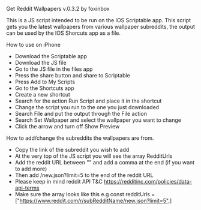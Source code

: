 Get Reddit Wallpapers v.0.3.2
by foxinbox

This is a JS script intended to be run on the IOS Scriptable app. This script gets you the latest wallpapers from various wallpaper subreddits, the output can be used by the IOS Shorcuts app as a file. 

How to use on iPhone
- Download the Scriptable app
- Download the JS file
- Go to the JS file in the files app
- Press the share button and share to Scriptable
- Press Add to My Scripts
- Go to the Shortcuts app
- Create a new shortcut
- Search for the action Run Script and place it in the shortcut
- Change the script you run to the one you just downloaded
- Search File and put the output through the File action
- Search Set Wallpaper and select the wallpaper you want to change
- Click the arrow and turn off Show Preview

How to add/change the subreddits the wallpapers are from.
- Copy the link of the subreddit you wish to add
- At the very top of the JS script you will see the array RedditUrls
- Add the reddit URL between "" and add a comma at the end (if you want to add more)
- Then add /new.json?limit=5 to the end of the reddit URL
- Please keep in mind reddit API T&C https://redditinc.com/policies/data-api-terms
- Make sure the array looks like this e.g const redditUrls = ["https://www.reddit.com/r/subRedditName/new.json?limit=5",]
